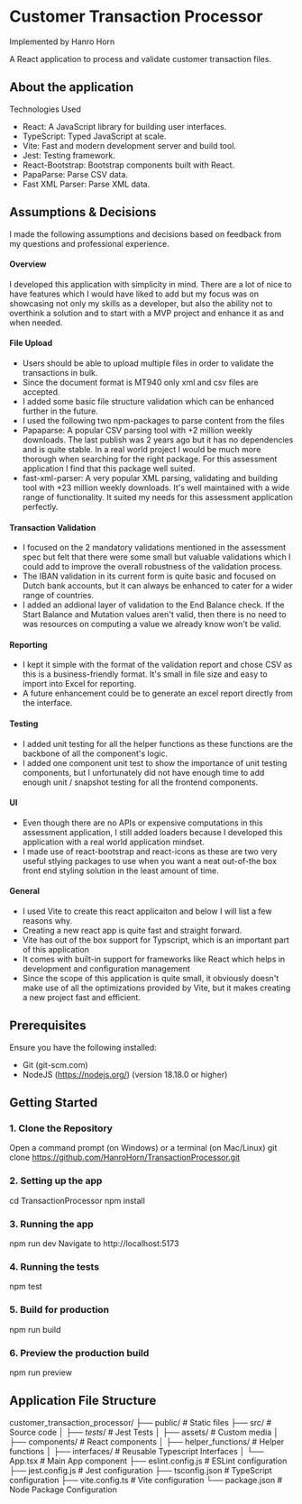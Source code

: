 # Customer Transaction Processor

Implemented by Hanro Horn

A React application to process and validate customer transaction files.

## About the application

Technologies Used
- React: A JavaScript library for building user interfaces.
- TypeScript: Typed JavaScript at scale.
- Vite: Fast and modern development server and build tool.
- Jest: Testing framework.
- React-Bootstrap: Bootstrap components built with React.
- PapaParse: Parse CSV data.
- Fast XML Parser: Parse XML data.

## Assumptions & Decisions

I made the following assumptions and decisions based on feedback from my questions and professional experience.

#### Overview
I developed this application with simplicity in mind. There are a lot of nice to have features which I would have liked to add but my focus was on showcasing not only my skills as a developer, but also the ability not to overthink a solution and to start with a MVP project and enhance it as and when needed.

#### File Upload
- Users should be able to upload multiple files in order to validate the transactions in bulk.
- Since the document format is MT940 only xml and csv files are accepted.
- I added some basic file structure validation which can be enhanced further in the future.
- I used the following two npm-packages to parse content from the files
- Papaparse: A popular CSV parsing tool with +2 million weekly downloads. The last publish was 2 years ago but it has no dependencies and is quite stable. In a real world project I would be much more thorough when searching for the right package. For this assessment application I find that this package well suited.
- fast-xml-parser: A very popular XML parsing, validating and building tool with +23 million weekly downloads. It's well maintained with a wide range of functionality. It suited my needs for this assessment application perfectly. 

#### Transaction Validation
- I focused on the 2 mandatory validations mentioned in the assessment spec but felt that there were some small but valuable validations which I could add to improve the overall robustness of the validation process.
- The IBAN validation in its current form is quite basic and focused on Dutch bank accounts, but it can always be enhanced to cater for a wider range of countries.
- I added an addional layer of validation to the End Balance check. If the Start Balance and Mutation values aren't valid, then there is no need to was resources on computing a value we already know won't be valid.

#### Reporting
- I kept it simple with the format of the validation report and chose CSV as this is a business-friendly format. It's small in file size and easy to import into Excel for reporting.
- A future enhancement could be to generate an excel report directly from the interface.

#### Testing
- I added unit testing for all the helper functions as these functions are the backbone of all the component's logic.
- I added one component unit test to show the importance of unit testing components, but I unfortunately did not have enough time to add enough unit / snapshot testing for all the frontend components.

#### UI
- Even though there are no APIs or expensive computations in this assessment application, I still added loaders because I developed this application with a real world application mindset.
- I made use of react-bootstrap and react-icons as these are two very useful stlying packages to use when you want a neat out-of-the box front end styling solution in the least amount of time. 

#### General
- I used Vite to create this react applicaiton and below I will list a few reasons why.
- Creating a new react app is quite fast and straight forward.
- Vite has out of the box support for Typscript, which is an important part of this application
- It comes with built-in support for frameworks like React which helps in development and configuration management
- Since the scope of this application is quite small, it obviously doesn't make use of all the optimizations provided by Vite, but it makes creating a new project fast and efficient. 

## Prerequisites

Ensure you have the following installed:
- Git (git-scm.com)
- NodeJS (https://nodejs.org/) (version 18.18.0 or higher)

## Getting Started

### 1. Clone the Repository

Open a command prompt (on Windows) or a terminal (on Mac/Linux)
git clone https://github.com/HanroHorn/TransactionProcessor.git

### 2. Setting up the app
cd TransactionProcessor
npm install

### 3. Running the app
npm run dev
Navigate to http://localhost:5173

### 4. Running the tests
npm test

### 5. Build for production
npm run build

### 6. Preview the production build
npm run preview

## Application File Structure
customer_transaction_processor/
├── public/               # Static files
├── src/                  # Source code
│   ├── _tests_/          # Jest Tests
│   ├── assets/           # Custom media
│   ├── components/       # React components
│   ├── helper_functions/ # Helper functions
│   ├── interfaces/       # Reusable Typescript Interfaces
│   └── App.tsx           # Main App component
├── eslint.config.js      # ESLint configuration
├── jest.config.js        # Jest configuration
├── tsconfig.json         # TypeScript configuration
├── vite.config.ts        # Vite configuration
└── package.json          # Node Package Configuration
